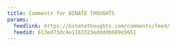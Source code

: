 ```yaml
---
title: Comments for BINATE THOUGHTS
params:
  feedlink: https://binatethoughts.com/comments/feed/
  feedid: 613ed73dc4e1163323eddddb689e5651
---
```

